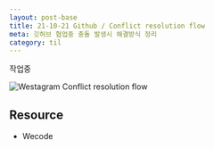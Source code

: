 ```yaml
---
layout: post-base
title: 21-10-21 Github / Conflict resolution flow
meta: 깃허브 협업중 충돌 발생시 해결방식 정리
category: til
---
```

작업중

![Westagram Conflict resolution flow]({{site.baseurl}}/img/21-10-22-gitConflict.jpg)

## Resource

* Wecode

